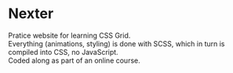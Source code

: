 # Nexter
Pratice website for learning CSS Grid.<br>
Everything (animations, styling) is done with SCSS, which in turn is compiled into CSS, no JavaScript.<br>
Coded along as part of an online course.